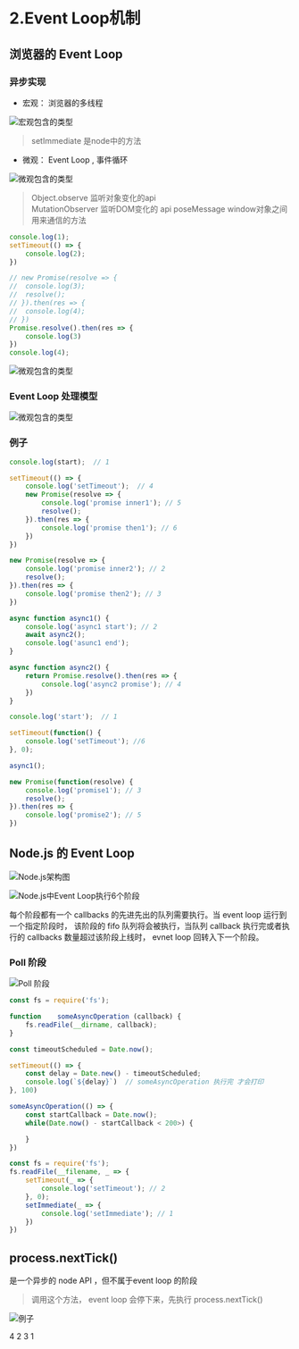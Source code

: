 # 2.Event Loop机制

## 浏览器的 Event Loop

### 异步实现

* 宏观： 浏览器的多线程

![宏观包含的类型](./imgs/2.1.png)

> setImmediate 是node中的方法

* 微观： Event Loop , 事件循环

![微观包含的类型](./imgs/2.2.png)

> Object.observe 监听对象变化的api <br>
> MutationObserver 监听DOM变化的 api
> poseMessage window对象之间用来通信的方法

```js
console.log(1);
setTimeout(() => {
	console.log(2);
})

// new Promise(resolve => {
// 	console.log(3);
// 	resolve();
// }).then(res => {
// 	console.log(4);
// })
Promise.resolve().then(res => {
	console.log(3)
})
console.log(4);
```

![微观包含的类型](./imgs/2.3.png)

### Event Loop 处理模型

![微观包含的类型](./imgs/2.4.png)

### 例子

```js
console.log(start);  // 1

setTimeout(() => {
	console.log('setTimeout');  // 4
	new Promise(resolve => {
		console.log('promise inner1'); // 5
		resolve();
	}).then(res => {
		console.log('promise then1'); // 6
	})
})

new Promise(resolve => {
	console.log('promise inner2'); // 2
	resolve();
}).then(res => {
	console.log('promise then2'); // 3
})

```

```js
async function async1() {
	console.log('async1 start'); // 2
	await async2();
	console.log('asunc1 end');
}

async function async2() {
	return Promise.resolve().then(res => {
		console.log('async2 promise'); // 4
	})
}

console.log('start');  // 1

setTimeout(function() {
	console.log('setTimeout'); //6 
}, 0);

async1();

new Promise(function(resolve) {
	console.log('promise1'); // 3
	resolve();
}).then(res => {
	console.log('promise2'); // 5
})
```

## Node.js 的 Event Loop

![Node.js架构图](./imgs/2.5.png)

![Node.js中Event Loop执行6个阶段](./imgs/2.6.png)

每个阶段都有一个 callbacks 的先进先出的队列需要执行。当 event loop 运行到一个指定阶段时， 该阶段的 fifo 队列将会被执行，当队列 callback 执行完或者执行的 callbacks 数量超过该阶段上线时， evnet loop 回转入下一个阶段。

### Poll 阶段
![Poll 阶段](./imgs/2.7.png)

```js
const fs = require('fs');

function 	someAsyncOperation (callback) {
	fs.readFile(__dirname, callback);
}

const timeoutScheduled = Date.now();

setTimeout(() => {
	const delay = Date.new() - timeoutScheduled;
	console.log(`${delay}`)  // someAsyncOperation 执行完 才会打印
}, 100)

someAsyncOperation(() => {
	const startCallback = Date.now();
	while(Date.now() - startCallback < 200>) {

	}
})
```

```js
const fs = require('fs');
fs.readFile(__filename, _ => {
	setTimeout(_ => {
		console.log('setTimeout'); // 2
	}, 0);
	setImmediate(_ => {
		console.log('setImmediate'); // 1
	})
})
```

## process.nextTick()

是一个异步的 node API ，但不属于event loop 的阶段

> 调用这个方法， event loop 会停下来，先执行 process.nextTick()

![例子](./imgs/2.8.png)

4 2 3 1 


